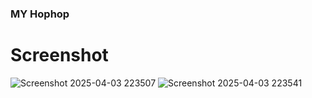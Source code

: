 ### MY Hophop
# Screenshot

 
 ![Screenshot 2025-04-03 223507](https://github.com/user-attachments/assets/6b508d58-5b12-4a72-b54e-b52961a7cd8a)
![Screenshot 2025-04-03 223541](https://github.com/user-attachments/assets/426777c5-78ba-4678-a450-45850d45fade)
